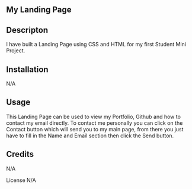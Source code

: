## My Landing Page

## Descripton
I have built a Landing Page using CSS and HTML for my first Student Mini Project. 

## Installation 
N/A 

## Usage 
This Landing Page can be used to view my Portfolio, Github and how to contact my email directly.
To contact me personally you can click on the Contact button which will send you to my main page, from there you just have to fill in the Name and Email section then click the Send button. 

## Credits 
N/A 

License 
N/A
